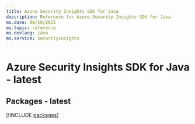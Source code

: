 ```yaml
---
title: Azure Security Insights SDK for Java
description: Reference for Azure Security Insights SDK for Java
ms.date: 08/19/2025
ms.topic: reference
ms.devlang: java
ms.service: securityinsights
---
```

# Azure Security Insights SDK for Java - latest
## Packages - latest
[!INCLUDE [packages](security-insights-index.md)]